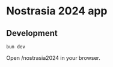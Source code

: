 # Nostrasia 2024 app

## Development

```shellscript
bun dev
```

Open /nostrasia2024 in your browser.